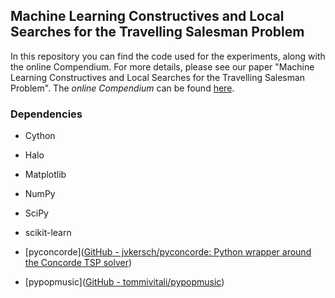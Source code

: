 ## Machine Learning Constructives and Local Searches for the Travelling Salesman Problem

In this repository you can find the code used for the experiments, along with the online Compendium. For more details, please see our paper "Machine Learning Constructives and Local Searches for the Travelling Salesman Problem". The *online Compendium* can be found [here](https://github.com/tommivitali/ML-Constructive_LS/raw/main/Online_Compendium.pdf).

### Dependencies

- Cython

- Halo

- Matplotlib

- NumPy

- SciPy

- scikit-learn

- [pyconcorde]([GitHub - jvkersch/pyconcorde: Python wrapper around the Concorde TSP solver](https://github.com/jvkersch/pyconcorde))

- [pypopmusic]([GitHub - tommivitali/pypopmusic](https://github.com/tommivitali/pypopmusic))

<!---
Required packages: cython, halo, matplotlib, numpy, scipy, scikit-learn,
    https://github.com/jvkersch/pyconcorde,
    https://github.com/tommivitali/pypopmusic
-->

